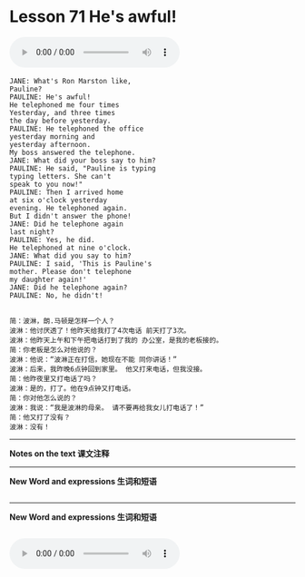 # Lesson 71 He's awful!

​<audio id="audio" controls="" loop="loop">
    <source id="mp3" src="https://online1.tingclass.net/lesson/shi0529/0000/16/71.mp3"> 
</audio>

```
JANE: What's Ron Marston like,
Pauline?
PAULINE: He's awful!
He telephoned me four times
Yesterday, and three times
the day before yesterday.
PAULINE: He telephoned the office
yesterday morning and
yesterday afternoon.
My boss answered the telephone.
JANE: What did your boss say to him?
PAULINE: He said, "Pauline is typing
typing letters. She can't
speak to you now!"
PAULINE: Then I arrived home
at six o'clock yesterday
evening. He telephoned again.
But I didn't answer the phone!
JANE: Did he telephone again
last night?
PAULINE: Yes, he did.
He telephoned at nine o'clock.
JANE: What did you say to him?
PAULINE: I said, 'This is Pauline's
mother. Please don't telephone
my daughter again!'
JANE: Did he telephone again?
PAULINE: No, he didn't!


简：波淋，朗.马顿是怎样一个人？
波淋：他讨厌透了！他昨天给我打了4次电话 前天打了3次。
波淋：他昨天上午和下午把电话打到了我的 办公室，是我的老板接的。
简：你老板是怎么对他说的？
波淋：他说：“波淋正在打信，她现在不能 同你讲话！”
波淋：后来，我昨晚6点钟回到家里。 他又打来电话，但我没接。
简：他昨夜里又打电话了吗？
波淋：是的，打了。他在9点钟又打电话。
简：你对他怎么说的？
波淋：我说：“我是波淋的母亲。 请不要再给我女儿打电话了！”
简：他又打了没有？
波淋：没有！
```

------------
**Notes on the text 课文注释**

-------------
**New Word and expressions 生词和短语**
```markdown

```
-------------

**New Word and expressions 生词和短语**
```markdown

```

<audio id="audio" controls="" loop="loop">
    <source id="mp3" src="https://i.xiao84.com/en-nce/1mp3-en/lesson72.mp3">
</audio>